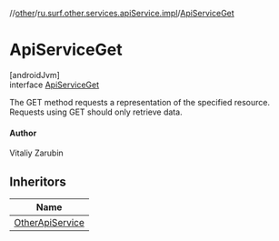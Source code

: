 //[other](../../../index.md)/[ru.surf.other.services.apiService.impl](../index.md)/[ApiServiceGet](index.md)

# ApiServiceGet

[androidJvm]\
interface [ApiServiceGet](index.md)

The GET method requests a representation of the specified resource. Requests using GET should only retrieve data.

#### Author

Vitaliy Zarubin

## Inheritors

| Name |
|---|
| [OtherApiService](../../ru.surf.other.services.apiService/-other-api-service/index.md) |
